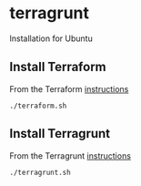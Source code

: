# terragrunt

Installation for Ubuntu

## Install Terraform

From the Terraform [instructions](https://learn.hashicorp.com/tutorials/terraform/install-cli)

```shell
./terraform.sh
```

## Install Terragrunt

From the Terragrunt [instructions](https://terragrunt.gruntwork.io/docs/getting-started/quick-start/)

```shell
./terragrunt.sh
```